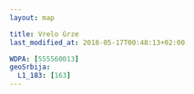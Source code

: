 ```yaml
---
layout: map

title: Vrelo Grze
last_modified_at: 2018-05-17T00:48:13+02:00

WDPA: [555560013]
geoSrbija:
  L1_183: [163]
---
```

